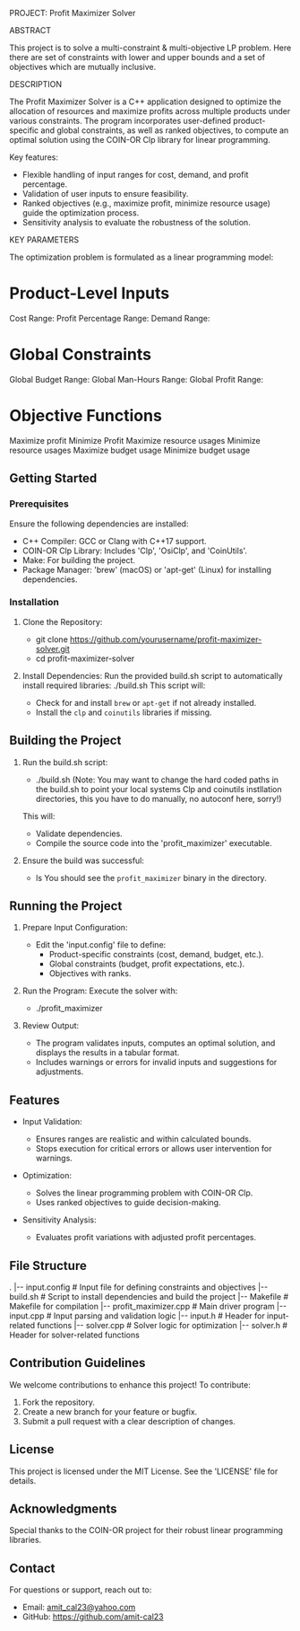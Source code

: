 PROJECT: Profit Maximizer Solver

ABSTRACT

This project is to solve a multi-constraint & multi-objective LP problem.
Here there are set of constraints with lower and upper bounds and a set of objectives 
which are mutually inclusive.


DESCRIPTION

The Profit Maximizer Solver is a C++ application designed to optimize the allocation of resources 
and maximize profits across multiple products under various constraints. The program incorporates 
user-defined product-specific and global constraints, as well as ranked objectives, to compute an 
optimal solution using the COIN-OR Clp library for linear programming.

Key features:
- Flexible handling of input ranges for cost, demand, and profit percentage.
- Validation of user inputs to ensure feasibility.
- Ranked objectives (e.g., maximize profit, minimize resource usage) guide the optimization process.
- Sensitivity analysis to evaluate the robustness of the solution.


KEY PARAMETERS

The optimization problem is formulated as a linear programming model:

# Product-Level Inputs
Cost Range:
Profit Percentage Range:
Demand Range:

# Global Constraints
Global Budget Range:
Global Man-Hours Range:
Global Profit Range:

# Objective Functions
Maximize profit
Minimize Profit
Maximize resource usages
Minimize resource usages
Maximize budget usage
Minimize budget usage

## Getting Started

### Prerequisites

Ensure the following dependencies are installed:
- C++ Compiler: GCC or Clang with C++17 support.
- COIN-OR Clp Library: Includes 'Clp', 'OsiClp', and 'CoinUtils'.
- Make: For building the project.
- Package Manager: 'brew' (macOS) or 'apt-get' (Linux) for installing dependencies.

### Installation

1. Clone the Repository:
  
   - git clone https://github.com/yourusername/profit-maximizer-solver.git
   - cd profit-maximizer-solver

2. Install Dependencies:
   Run the provided build.sh script to automatically install required libraries:
   ./build.sh
   This script will:
   - Check for and install `brew` or `apt-get` if not already installed.
   - Install the `clp` and `coinutils` libraries if missing.

## Building the Project

1. Run the build.sh script:
   - ./build.sh (Note: You may want to change the hard coded paths in the build.sh to point
   your local systems Clp and coinutils instllation directories, this you have to do manually,
   no autoconf here, sorry!)
   
   This will:
   - Validate dependencies.
   - Compile the source code into the 'profit_maximizer' executable.

2. Ensure the build was successful:
   - ls
   You should see the `profit_maximizer` binary in the directory.

## Running the Project

1. Prepare Input Configuration:
   - Edit the 'input.config' file to define:
     - Product-specific constraints (cost, demand, budget, etc.).
     - Global constraints (budget, profit expectations, etc.).
     - Objectives with ranks.

2. Run the Program:
   Execute the solver with:
   - ./profit_maximizer

3. Review Output:
   - The program validates inputs, computes an optimal solution, and displays the results in a tabular format.
   - Includes warnings or errors for invalid inputs and suggestions for adjustments.

## Features

- Input Validation:
  - Ensures ranges are realistic and within calculated bounds.
  - Stops execution for critical errors or allows user intervention for warnings.

- Optimization:
  - Solves the linear programming problem with COIN-OR Clp.
  - Uses ranked objectives to guide decision-making.

- Sensitivity Analysis:
  - Evaluates profit variations with adjusted profit percentages.

## File Structure
.
|-- input.config      # Input file for defining constraints and objectives
|-- build.sh          # Script to install dependencies and build the project
|-- Makefile          # Makefile for compilation
|-- profit_maximizer.cpp  # Main driver program
|-- input.cpp         # Input parsing and validation logic
|-- input.h           # Header for input-related functions
|-- solver.cpp        # Solver logic for optimization
|-- solver.h          # Header for solver-related functions

## Contribution Guidelines

We welcome contributions to enhance this project! To contribute:
1. Fork the repository.
2. Create a new branch for your feature or bugfix.
3. Submit a pull request with a clear description of changes.

## License

This project is licensed under the MIT License. See the 'LICENSE' file for details.

## Acknowledgments

Special thanks to the COIN-OR project for their robust linear programming libraries.

## Contact

For questions or support, reach out to:
- Email:    amit_cal23@yahoo.com
- GitHub:   https://github.com/amit-cal23


